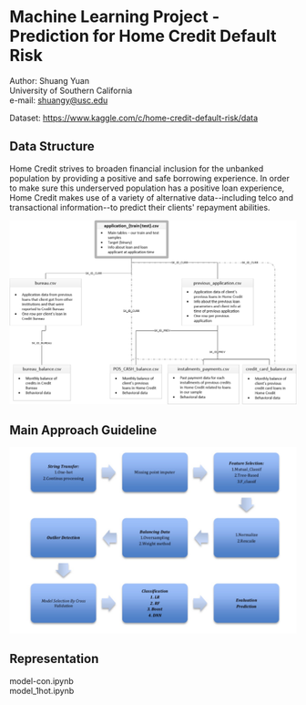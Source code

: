 # Machine Learning Project - Prediction for Home Credit Default Risk
Author: Shuang Yuan  
University of Southern California  
e-mail: shuangy@usc.edu  

Dataset: https://www.kaggle.com/c/home-credit-default-risk/data

## Data Structure
Home Credit strives to broaden financial inclusion for the unbanked population by providing a positive and safe borrowing experience. In order to make sure this underserved population has a positive loan experience, Home Credit makes use of a variety of alternative data--including telco and transactional information--to predict their clients' repayment abilities.  

![alt](https://github.com/Shaw9575/Machine_learning_banking_project/blob/master/source/home_credit.png?raw=true)

## Main Approach Guideline
![alt](https://github.com/Shaw9575/Machine_learning_banking_project/blob/master/source/WechatIMG328.jpeg?raw=true)

## Representation 
  model-con.ipynb  
  model_1hot.ipynb
